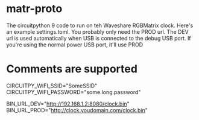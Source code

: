 # matr-proto
The circuitpython 9 code to run on teh Waveshare RGBMatrix clock. Here's an example settings.toml. You probably only need the PROD url. The DEV url is used automatically when USB is connected to the debug USB port. If you're using the normal power USB port, it'll use PROD

# Comments are supported
CIRCUITPY_WIFI_SSID="SomeSSID"
CIRCUITPY_WIFI_PASSWORD="some.long.password"

BIN_URL_DEV="http://192.168.1.2:8080/clock.bin"
BIN_URL_PROD="http://clock.youdomain.com/clock.bin"
